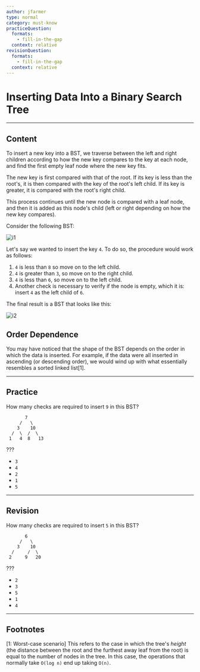 ```yaml
---
author: jfarmer
type: normal
category: must-know
practiceQuestion:
  formats:
    - fill-in-the-gap
  context: relative
revisionQuestion:
  formats:
    - fill-in-the-gap
  context: relative
---
```


# Inserting Data Into a Binary Search Tree


---

## Content

To insert a new key into a BST, we traverse between the left and right children according to how the new key compares to the key at each node, and find the first empty leaf node where the new key fits.

The new key is first compared with that of the root. If its key is less than the root's, it is then compared with the key of the root's left child. If its key is greater, it is compared with the root's right child. 

This process continues until the new node is compared with a leaf node, and then it is added as this node's child (left or right depending on how the new key compares).

Consider the following BST:

![i1](https://img.enkipro.com/7d6936b6e83091631f9eeb09c2d2ebe6.png)

Let's say we wanted to insert the key `4`.  To do so, the procedure would work as follows:

1. `4` is less than `8` so move on to the left child.
2. `4` is greater than `3`, so move on to the right child.
3. `4` is less than `6`, so move on to the left child.
4. Another check is necessary to verify if the node is empty, which it is: insert `4` as the left child of `6`.

The final result is a BST that looks like this:

![i2](https://img.enkipro.com/5d32d488258cf59c725595ba4baedde5.png)

## Order Dependence

You may have noticed that the shape of the BST depends on the order in which the data is inserted. For example, if the data were all inserted in ascending (or descending order), we would wind up with what essentially resembles a sorted linked list[1].


---

## Practice

How many checks are required to insert `9` in this BST?

```plain-text
       7
     /   \
    3    10
  /  \  /  \
 1   4  8   13
```

???

- `3`
- `4`
- `2`
- `1`
- `5`


---

## Revision

How many checks are required to insert `5` in this BST?

```plain-text
       6
     /   \
    3    10
  /     /  \
 2     9   20
```

???

- `2`
- `3`
- `5`
- `1`
- `4`


---

## Footnotes

[1: Worst-case scenario]
This refers to the case in which the tree's *height* (the distance between the root and the furthest away leaf from the root) is equal to the number of nodes in the tree. In this case, the operations that normally take `O(log n)` end up taking `O(n)`.
